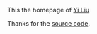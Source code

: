 This the homepage of [Yi Liu](https://yiliu.github.io)

Thanks for the [source code](https://jonbarron.info/).

